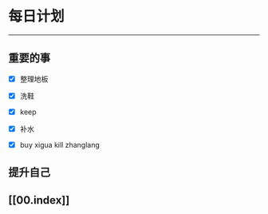 
# 每日计划
---
## 重要的事

- [x]  整理地板
- [x]  洗鞋
- [x]  keep
- [x] 补水
- [x] buy 
      xigua 
      kill zhanglang 




## 提升自己

  



## [[00.index]]










